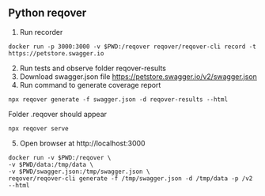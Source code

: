 ## Python reqover 

1. Run recorder

```
docker run -p 3000:3000 -v $PWD:/reqover reqover/reqover-cli record -t https://petstore.swagger.io
```
2. Run tests and observe folder reqover-results
3. Download swagger.json file https://petstore.swagger.io/v2/swagger.json
4. Run command to generate coverage report

```commandline
npx reqover generate -f swagger.json -d reqover-results --html
```

Folder .reqover should appear 

```commandline
npx reqover serve
```

5. Open browser at http://localhost:3000

```
docker run -v $PWD:/reqover \
-v $PWD/data:/tmp/data \
-v $PWD/swagger.json:/tmp/swagger.json \
reqover/reqover-cli generate -f /tmp/swagger.json -d /tmp/data -p /v2 --html                        
```

